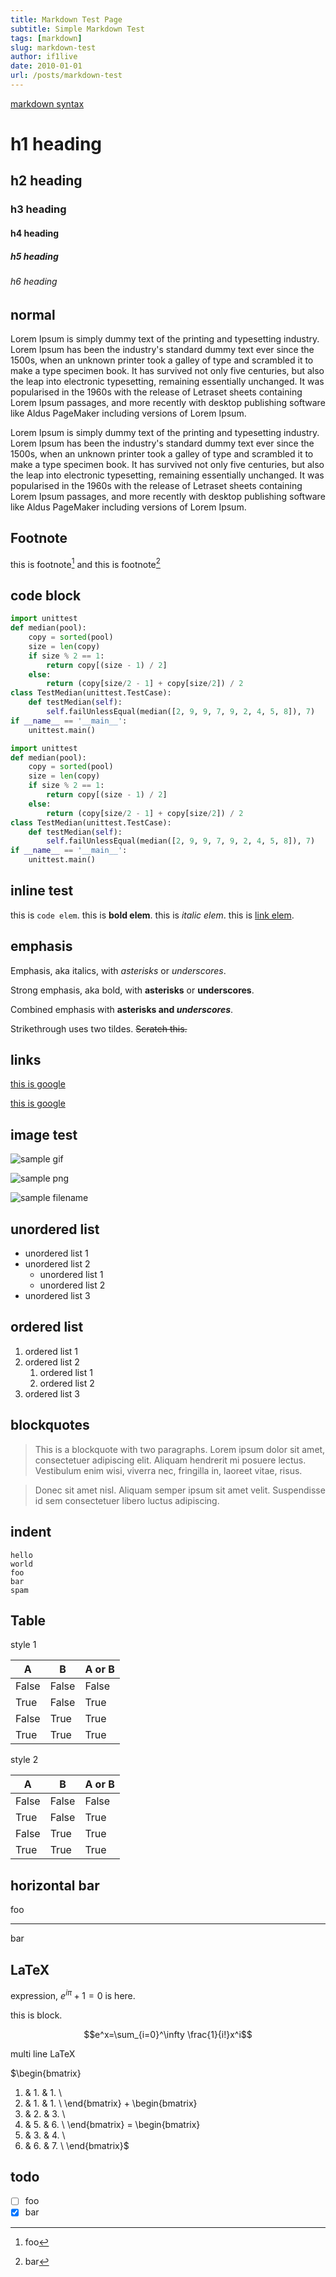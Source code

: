 ```yaml
---
title: Markdown Test Page
subtitle: Simple Markdown Test
tags: [markdown]
slug: markdown-test
author: if1live
date: 2010-01-01
url: /posts/markdown-test
---
```

[markdown syntax](http://daringfireball.net/projects/markdown/syntax)

# h1 heading
## h2 heading
### h3 heading
#### h4 heading
##### h5 heading
###### h6 heading

## normal
Lorem Ipsum is simply dummy text of the printing and typesetting industry. Lorem Ipsum has been the industry's standard dummy text ever since the 1500s, when an unknown printer took a galley of type and scrambled it to make a type specimen book. It has survived not only five centuries, but also the leap into electronic typesetting, remaining essentially unchanged. It was popularised in the 1960s with the release of Letraset sheets containing Lorem Ipsum passages, and more recently with desktop publishing software like Aldus PageMaker including versions of Lorem Ipsum.

Lorem Ipsum is simply dummy text of the printing and typesetting industry. Lorem Ipsum has been the industry's standard dummy text ever since the 1500s, when an unknown printer took a galley of type and scrambled it to make a type specimen book. It has survived not only five centuries, but also the leap into electronic typesetting, remaining essentially unchanged. It was popularised in the 1960s with the release of Letraset sheets containing Lorem Ipsum passages, and more recently with desktop publishing software like Aldus PageMaker including versions of Lorem Ipsum.

## Footnote

this is footnote[^1]
and this is footnote[^2]


## code block

```python
import unittest
def median(pool):
    copy = sorted(pool)
    size = len(copy)
    if size % 2 == 1:
        return copy[(size - 1) / 2]
    else:
        return (copy[size/2 - 1] + copy[size/2]) / 2
class TestMedian(unittest.TestCase):
    def testMedian(self):
        self.failUnlessEqual(median([2, 9, 9, 7, 9, 2, 4, 5, 8]), 7)
if __name__ == '__main__':
    unittest.main()
```

```python
import unittest
def median(pool):
    copy = sorted(pool)
    size = len(copy)
    if size % 2 == 1:
        return copy[(size - 1) / 2]
    else:
        return (copy[size/2 - 1] + copy[size/2]) / 2
class TestMedian(unittest.TestCase):
    def testMedian(self):
        self.failUnlessEqual(median([2, 9, 9, 7, 9, 2, 4, 5, 8]), 7)
if __name__ == '__main__':
    unittest.main()
```

## inline test
this is ```code elem```.
this is **bold elem**.
this is *italic elem*.
this is [link elem](/).

## emphasis

Emphasis, aka italics, with *asterisks* or _underscores_.

Strong emphasis, aka bold, with **asterisks** or __underscores__.

Combined emphasis with **asterisks and _underscores_**.

Strikethrough uses two tildes. ~~Scratch this.~~

## links

[this is google](https://google.com)

[this is google][google]

## image test

![sample gif]({attach}markdown-test/sidetail-sora.gif)

![sample png][sora-png]

![sample filename](sora-kasugano-1.jpg)


## unordered list
* unordered list 1
* unordered list 2
    * unordered list 1
    * unordered list 2
* unordered list 3

## ordered list
1.  ordered list 1
1.  ordered list 2
    1.  ordered list 1
    1.  ordered list 2
1.  ordered list 3

## blockquotes
> This is a blockquote with two paragraphs. Lorem ipsum dolor sit amet,
consectetuer adipiscing elit. Aliquam hendrerit mi posuere lectus.
Vestibulum enim wisi, viverra nec, fringilla in, laoreet vitae, risus.

> Donec sit amet nisl. Aliquam semper ipsum sit amet velit. Suspendisse
id sem consectetuer libero luctus adipiscing.

## indent

    hello
    world
    foo
    bar
    spam

## Table

style 1

|  A  |  B    | A or B |
|-----|-------|--------|
|False| False | False  |
|True | False | True   |
|False| True  | True   |
|True | True  | True   |

style 2

  A  |  B    | A or B 
-----|-------|--------
False| False | False
True | False | True
False| True  | True
True | True  | True


## horizontal bar

foo

---

bar

## LaTeX

expression, $e^{i\pi} + 1 = 0$ is here.

this is block.

$$e^x=\sum_{i=0}^\infty \frac{1}{i!}x^i$$

multi line LaTeX

$\begin{bmatrix}
  1. & 1. & 1. \\
  1. & 1. & 1. \\
\end{bmatrix} +
\begin{bmatrix}
  1. & 2. & 3. \\
  4. & 5. & 6. \\
\end{bmatrix} =
\begin{bmatrix}
  2. & 3. & 4. \\
  5. & 6. & 7. \\
\end{bmatrix}$

## todo

- [ ] foo
- [x] bar

[^1]: foo
[^2]: bar

[sora-png]: {attach}markdown-test/sora-kasugano.png
[google]: https://google.com
